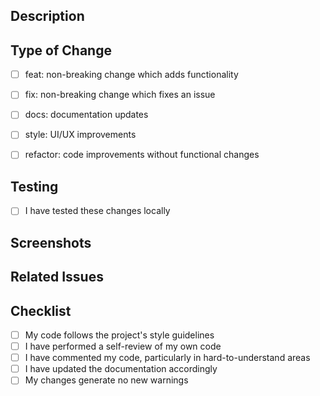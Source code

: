## Description
<!-- Provide a clear and concise description of your changes -->

## Type of Change
<!-- Put an `x` in all the boxes that apply -->

- [ ] feat: non-breaking change which adds functionality
- [ ] fix: non-breaking change which fixes an issue
- [ ] docs: documentation updates
- [ ] style: UI/UX improvements
- [ ] refactor: code improvements without functional changes


## Testing
<!-- Describe the tests you ran and how -->

- [ ] I have tested these changes locally

## Screenshots
<!-- If applicable, add screenshots to help explain your changes -->

## Related Issues
<!-- Link any related issues here using #issue-number -->

## Checklist
<!-- Put an `x` in all the boxes that apply -->

- [ ] My code follows the project's style guidelines
- [ ] I have performed a self-review of my own code
- [ ] I have commented my code, particularly in hard-to-understand areas
- [ ] I have updated the documentation accordingly
- [ ] My changes generate no new warnings
